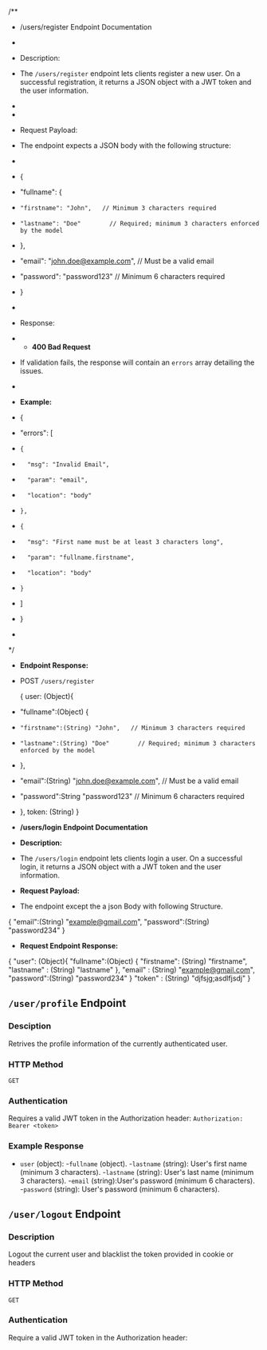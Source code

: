 /**
 * /users/register Endpoint Documentation
 *
 * Description:
 * The `/users/register` endpoint lets clients register a new user. On a successful registration, it returns a JSON object with a JWT token and the user information.
 *

 *
 * Request Payload:
 * The endpoint expects a JSON body with the following structure:
 *
 * {
 *   "fullname": {
 *     "firstname": "John",   // Minimum 3 characters required
 *     "lastname": "Doe"        // Required; minimum 3 characters enforced by the model
 *   },
 *   "email": "john.doe@example.com",  // Must be a valid email
 *   "password": "password123"           // Minimum 6 characters required
 * }
 *
 * Response:
 * - **400 Bad Request**  
 * If validation fails, the response will contain an `errors` array detailing the issues.
 *
 * **Example:**

 * {
 *   "errors": [
 *     {
 *       "msg": "Invalid Email",
 *       "param": "email",
 *       "location": "body"
 *     },
 *     {
 *       "msg": "First name must be at least 3 characters long",
 *       "param": "fullname.firstname",
 *       "location": "body"
 *     }
 *   ]
 * }
 *
 */

  * **Endpoint Response:**
 * POST `/users/register`

    {
        user: (Object){
 *   "fullname":(Object) {
 *     "firstname":(String) "John",   // Minimum 3 characters required
 *     "lastname":(String) "Doe"        // Required; minimum 3 characters enforced by the model
 *   },
 *   "email":(String) "john.doe@example.com",  // Must be a valid email
 *   "password":String "password123"           // Minimum 6 characters required
 * },
    token: (String)
    }
    




* **/users/login Endpoint Documentation**

 * **Description:**
 * The `/users/login` endpoint lets clients login a user. On a successful login, it returns a JSON object with a JWT token and the user information.



* **Request Payload:**
* The endpoint except the a json Body with following Structure.


{
    "email":(String) "example@gmail.com",
    "password":(String) "password234"
}


* **Request Endpoint Response:**

{
    "user": (Object){
        "fullname":(Object) {
            "firstname": (String) "firstname",
            "lastname" : (String) "lastname"
        },
        "email" : (String) "example@gmail.com",
        "password":(String) "password234"
    }
    "token" : (String) "djfsjg;asdlfjsdj"
}



## `/user/profile` Endpoint

### Desciption

Retrives the profile information of the currently authenticated user.

### HTTP Method 

`GET`

### Authentication


Requires a valid JWT token in the Authorization header:
`Authorization: Bearer <token>`


### Example Response

- `user` (object):
    -`fullname` (object).
        -`lastname` (string): User's first name (minimum 3 characters).
        -`lastname` (string): User's last name (minimum 3 characters).
    -`email` (string):User's password (minimum 6 characters).
    -`password` (string): User's password (minimum 6 characters).




## `/user/logout` Endpoint

### Description 

Logout the current user and blacklist the token provided in cookie or headers

### HTTP Method

`GET`

### Authentication

Require a valid JWT token in the Authorization header:


